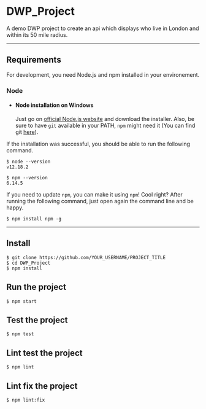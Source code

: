 # DWP_Project

A demo DWP project to create an api which displays who live in London and within its 50 mile radius.

---
## Requirements

For development, you need Node.js and npm installed in your environement.

### Node
- #### Node installation on Windows

  Just go on [official Node.js website](https://nodejs.org/) and download the installer.
Also, be sure to have `git` available in your PATH, `npm` might need it (You can find git [here](https://git-scm.com/)).

If the installation was successful, you should be able to run the following command.

    $ node --version
    v12.18.2

    $ npm --version
    6.14.5

If you need to update `npm`, you can make it using `npm`! Cool right? After running the following command, just open again the command line and be happy.

    $ npm install npm -g
---

## Install

    $ git clone https://github.com/YOUR_USERNAME/PROJECT_TITLE
    $ cd DWP_Project
    $ npm install

## Run the project

    $ npm start

## Test the project

    $ npm test

## Lint test the project

    $ npm lint

## Lint fix the project

    $ npm lint:fix
